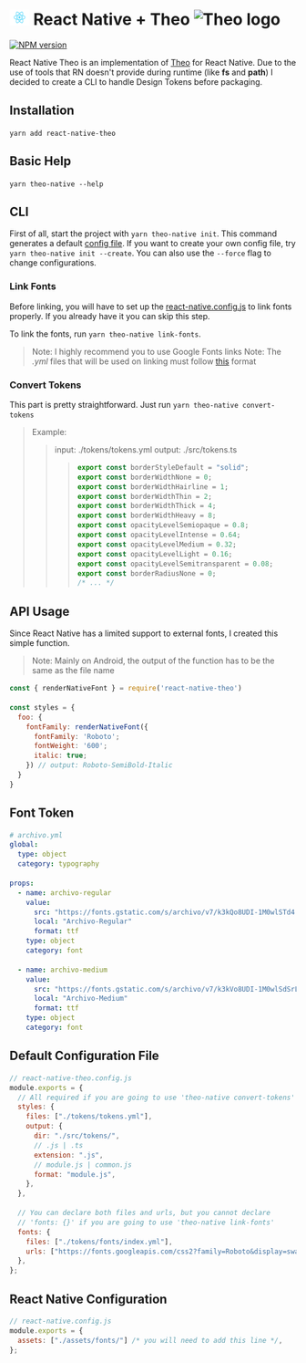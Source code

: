 # <img src="https://raw.githubusercontent.com/levi-pires/react-native-theo/master/assets/react-icon.webp" alt="RN logo" width="35" height="27" /> React Native + Theo <img src="https://raw.githubusercontent.com/salesforce-ux/theo/master/assets/theo.png" alt="Theo logo" width="28" height="28" />

[![NPM version][npm-image]][npm-url]

React Native Theo is an implementation of [Theo](https://github.com/salesforce-ux/theo) for React Native. Due to the use of tools that RN doesn't provide during runtime (like **fs** and **path**) I decided to create a CLI to handle Design Tokens before packaging.

## Installation

`yarn add react-native-theo`

## Basic Help

`yarn theo-native --help`

## CLI

First of all, start the project with `yarn theo-native init`. This command generates a default [config file](#default-configuration-file). If you want to create your own config file, try `yarn theo-native init --create`. You can also use the `--force` flag to change configurations.

### Link Fonts

Before linking, you will have to set up the [react-native.config.js](#react-native-configuration) to link fonts properly. If you already have it you can skip this step.

To link the fonts, run `yarn theo-native link-fonts`.

> Note: I highly recommend you to use Google Fonts links
> Note: The _.yml_ files that will be used on linking must follow [this](#font-token) format

### Convert Tokens

This part is pretty straightforward. Just run `yarn theo-native convert-tokens`

> Example:
>
> > input: ./tokens/tokens.yml
> > output: ./src/tokens.ts
> >
> > > ```typescript
> > > export const borderStyleDefault = "solid";
> > > export const borderWidthNone = 0;
> > > export const borderWidthHairline = 1;
> > > export const borderWidthThin = 2;
> > > export const borderWidthThick = 4;
> > > export const borderWidthHeavy = 8;
> > > export const opacityLevelSemiopaque = 0.8;
> > > export const opacityLevelIntense = 0.64;
> > > export const opacityLevelMedium = 0.32;
> > > export const opacityLevelLight = 0.16;
> > > export const opacityLevelSemitransparent = 0.08;
> > > export const borderRadiusNone = 0;
> > > /* ... */
> > > ```

## API Usage

Since React Native has a limited support to external fonts, I created this simple function.

> Note: Mainly on Android, the output of the function has to be the same as the file name

```javascript
const { renderNativeFont } = require('react-native-theo')

const styles = {
  foo: {
    fontFamily: renderNativeFont({
      fontFamily: 'Roboto';
      fontWeight: '600';
      italic: true;
    }) // output: Roboto-SemiBold-Italic
  }
}
```

## Font Token

```yaml
# archivo.yml
global:
  type: object
  category: typography

props:
  - name: archivo-regular
    value:
      src: "https://fonts.gstatic.com/s/archivo/v7/k3kQo8UDI-1M0wlSTd4.ttf"
      local: "Archivo-Regular"
      format: ttf
    type: object
    category: font

  - name: archivo-medium
    value:
      src: "https://fonts.gstatic.com/s/archivo/v7/k3kVo8UDI-1M0wlSdSrLC0E.ttf"
      local: "Archivo-Medium"
      format: ttf
    type: object
    category: font
```

## Default Configuration File

```javascript
// react-native-theo.config.js
module.exports = {
  // All required if you are going to use 'theo-native convert-tokens'
  styles: {
    files: ["./tokens/tokens.yml"],
    output: {
      dir: "./src/tokens/",
      // .js | .ts
      extension: ".js",
      // module.js | common.js
      format: "module.js",
    },
  },

  // You can declare both files and urls, but you cannot declare
  // 'fonts: {}' if you are going to use 'theo-native link-fonts'
  fonts: {
    files: ["./tokens/fonts/index.yml"],
    urls: ["https://fonts.googleapis.com/css2?family=Roboto&display=swap"],
  },
};
```

## React Native Configuration

```javascript
// react-native.config.js
module.exports = {
  assets: ["./assets/fonts/"] /* you will need to add this line */,
};
```

[npm-url]: https://npmjs.org/package/react-native-theo
[npm-image]: http://img.shields.io/npm/v/react-native-theo.svg
[travis-url]: https://travis-ci.org/salesforce-ux/theo
[travis-image]: http://img.shields.io/travis/salesforce-ux/theo.svg
